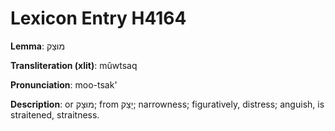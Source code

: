 # Lexicon Entry H4164

**Lemma**: מוּצַק

**Transliteration (xlit)**: mûwtsaq

**Pronunciation**: moo-tsak'

**Description**:
or מוּצָק; from יָצַק; narrowness; figuratively, distress; anguish, is straitened, straitness.
